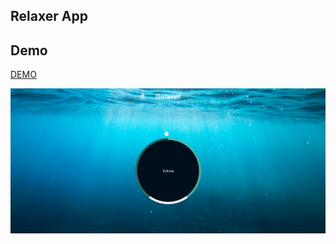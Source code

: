 ## Relaxer App

## Demo 

[DEMO](https://alextello.github.io/JS-RelaxApp/)

![captura](https://github.com/alextello/JS-RelaxApp/blob/master/ejemplo/ejemplo.png?raw=true)
